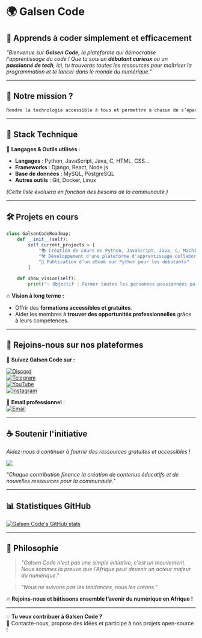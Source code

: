 # 🌍 Galsen Code  

## 🚀 Apprends à coder simplement et efficacement  

*"Bienvenue sur **Galsen Code**, la plateforme qui démocratise l'apprentissage du code ! Que tu sois un **débutant curieux** ou un **passionné de tech**, ici, tu trouveras toutes les ressources pour maîtriser la programmation et te lancer dans le monde du numérique."*  

---

## 🎯 Notre mission ?  

```bash
Rendre la technologie accessible à tous et permettre à chacun de s’épanouir dans le numérique.
```

---

## 🔧 Stack Technique  

🚀 **Langages & Outils utilisés :**  
- **Langages** : Python, JavaScript, Java, C, HTML, CSS...  
- **Frameworks** : Django, React, Node.js  
- **Base de données** : MySQL, PostgreSQL  
- **Autres outils** : Git, Docker, Linux  

*(Cette liste évoluera en fonction des besoins de la communauté.)*  

---

## 🛠️ Projets en cours  

```python
class GalsenCodeRoadmap:
    def __init__(self):
        self.current_projects = [
            "📚 Création de cours en Python, JavaScript, Java, C, Machine Learning, etc.",
            "🛠️ Développement d'une plateforme d'apprentissage collaboratif",
            "📖 Publication d’un eBook sur Python pour les débutants"
        ]
        
    def show_vision(self):
        print("💡 Objectif : Former toutes les personnes passionnées par la tech, peu importe leur niveau !")
```

🔥 **Vision à long terme :**    
- Offrir des **formations accessibles et gratuites**.  
- Aider les membres à **trouver des opportunités professionnelles** grâce à leurs compétences.  

---

## 👀 Rejoins-nous sur nos plateformes  

📢 **Suivez Galsen Code sur :**  

[![Discord](https://img.shields.io/badge/-Rejoindre_@galsencode-5865F2?style=for-the-badge&logo=discord&logoColor=white)](https://discord.com/users/galsencode)  
[![Telegram](https://img.shields.io/badge/-Rejoindre_@galsencode-26A5E4?style=for-the-badge&logo=telegram&logoColor=white)](https://t.me/galsencode)  
[![YouTube](https://img.shields.io/badge/-Abonne_toi_@galsencode-FF0000?style=for-the-badge&logo=youtube&logoColor=white)](https://youtube.com/@galsencode)  
[![Instagram](https://img.shields.io/badge/-Suivre_@galsencode-E4405F?style=for-the-badge&logo=instagram&logoColor=white)](https://instagram.com/galsencode)  

💌 **Email professionnel** :  
[![Email](https://img.shields.io/badge/📩_Contact-galsencode@gmail.com-2FC5D0?style=for-the-badge&logo=gmail&logoColor=white)](mailto:galsencode@gmail.com)  

---

## ☕ Soutenir l'initiative  

*Aidez-nous à continuer à fournir des ressources gratuites et accessibles !*  

<a href="https://www.buymeacoffee.com/galsencode"><img src="https://img.buymeacoffee.com/button-api/?text=Offrez-moi un café&emoji=☕&slug=galsencode&button_colour=FFDD00&font_colour=000000&font_family=Comic&outline_colour=000000&coffee_colour=ffffff" /></a>  

*"Chaque contribution finance la création de contenus éducatifs et de nouvelles ressources pour la communauté."*  

---

## 📊 Statistiques GitHub  

[![Galsen Code's GitHub stats](https://github-readme-stats.vercel.app/api?username=galsencoder\&show_icons=true\&theme=dark#gh-dark-mode-only)](https://github.com/galsencoder/github-readme-stats#responsive-card-theme#gh-dark-mode-only)  

---
## 📝 Philosophie  

> *"Galsen Code n'est pas une simple initiative, c'est un mouvement. Nous sommes la preuve que l'Afrique peut devenir un acteur majeur du numérique."*  

> *"Nous ne suivons pas les tendances, nous les créons."*  

🔥 **Rejoins-nous et bâtissons ensemble l’avenir du numérique en Afrique !**  

---

💡 **Tu veux contribuer à Galsen Code ?**  
📩 Contacte-nous, propose des idées et participe à nos projets open-source !
